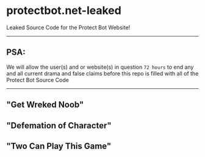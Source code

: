 # protectbot.net-leaked
Leaked Source Code for the Protect Bot Website!

---

## PSA:

We will allow the user(s)  and or website(s) in question `72 hours` to end any and all current drama
and false claims before this repo is filled with all of the Protect Bot Source Code

---

## "Get Wreked Noob"

## "Defemation of Character"

## "Two Can Play This Game"

